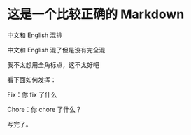 # 这是一个比较正确的 Markdown

中文和 English 混排

中文和 English 混了但是没有完全混

我不太想用全角标点，这不太好吧

看下面如何发挥：

Fix：你 fix 了什么

Chore：你 chore 了什么？

写完了。